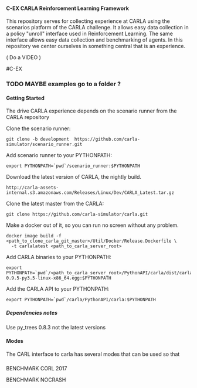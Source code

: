 
#### C-EX CARLA Reinforcement Learning Framework

This  repository serves for collecting experience at CARLA using the scenarios
platform of the CARLA challenge. It allows easy data collection in a policy "unroll" interface used
in Reinforcement Learning. The same interface allows easy data collection and benchmarking
of agents. In this repository we center ourselves in something central that is an 
experience. 

( Do a VIDEO )

#C-EX 


### TODO MAYBE examples go to a folder ?


#### Getting Started

The drive CARLA experience depends on the scenario runner from the CARLA repository

Clone the scenario runner:

    git clone -b development  https://github.com/carla-simulator/scenario_runner.git


Add scenario runner to your PYTHONPATH:
    
    export PYTHONPATH=`pwd`/scenario_runner:$PYTHONPATH


Download the latest version of CARLA, the nightly build.

    http://carla-assets-internal.s3.amazonaws.com/Releases/Linux/Dev/CARLA_Latest.tar.gz


Clone the latest master from the CARLA: 
    
    git clone https://github.com/carla-simulator/carla.git


Make a docker out of it, so you can run no screen without any problem. 

    docker image build -f <path_to_clone_carla_git_master>/Util/Docker/Release.Dockerfile \
      -t carlalatest <path_to_carla_server_root>


Add CARLA binaries to your PYTHONPATH:

    export PYTHONPATH=`pwd`/<path_to_carla_server_root>/PythonAPI/carla/dist/carla-0.9.5-py3.5-linux-x86_64.egg:$PYTHONPATH

Add the CARLA API to your PYTHONPATH:

    export PYTHONPATH=`pwd`/carla/PythonAPI/carla:$PYTHONPATH
 

 
##### Dependencies notes

Use py_trees 0.8.3  not the latest versions



#### Modes

The CARL interface to carla has several modes that can be used
so that 


### 

BENCHMARK CORL 2017

BENCHMARK NOCRASH 

